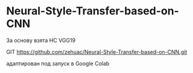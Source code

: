 # Neural-Style-Transfer-based-on-CNN
За основу взята НС VGG19

GIT https://github.com/zehuac/Neural-Style-Transfer-based-on-CNN.git

адаптирован под запуск в Google Colab

